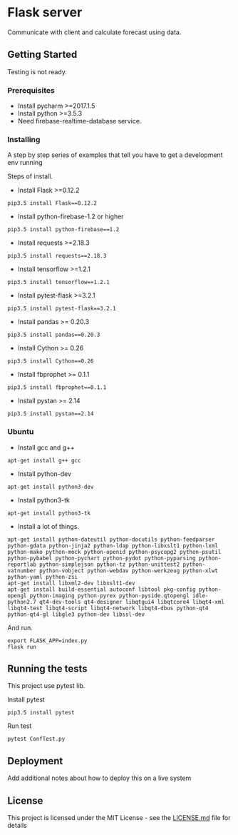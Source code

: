 # Flask server

Communicate with client and calculate forecast using data.

## Getting Started

Testing is not ready.

### Prerequisites

- Install pycharm >=2017.1.5
- Install python >=3.5.3
- Need firebase-realtime-database service.

### Installing

A step by step series of examples that tell you have to get a development env running

Steps of install.

- Install Flask >=0.12.2
```
pip3.5 install Flask==0.12.2
```

- Install python-firebase-1.2 or higher
```
pip3.5 install python-firebase==1.2
```

- Install requests >=2.18.3
```
pip3.5 install requests==2.18.3
```

- Install tensorflow >=1.2.1
```
pip3.5 install tensorflow==1.2.1
```

- Install pytest-flask >=3.2.1
```
pip3.5 install pytest-flask==3.2.1
```

- Install pandas >= 0.20.3
```
pip3.5 install pandas==0.20.3
```

- Install Cython >= 0.26
```
pip3.5 install Cython==0.26
```

- Install fbprophet >= 0.1.1
```
pip3.5 install fbprophet==0.1.1
```

- Install pystan >= 2.14
```
pip3.5 install pystan==2.14
```

### Ubuntu

- Install gcc and g++
```
apt-get install g++ gcc
```

- Install python-dev
```
apt-get install python3-dev 
```

- Install python3-tk

```
apt-get install python3-tk
```

- Install a lot of things.
```
apt-get install python-dateutil python-docutils python-feedparser python-gdata python-jinja2 python-ldap python-libxslt1 python-lxml python-mako python-mock python-openid python-psycopg2 python-psutil python-pybabel python-pychart python-pydot python-pyparsing python-reportlab python-simplejson python-tz python-unittest2 python-vatnumber python-vobject python-webdav python-werkzeug python-xlwt python-yaml python-zsi
apt-get install libxml2-dev libxslt1-dev
apt-get install build-essential autoconf libtool pkg-config python-opengl python-imaging python-pyrex python-pyside.qtopengl idle-python2.7 qt4-dev-tools qt4-designer libqtgui4 libqtcore4 libqt4-xml libqt4-test libqt4-script libqt4-network libqt4-dbus python-qt4 python-qt4-gl libgle3 python-dev libssl-dev
```

And run.

```
export FLASK_APP=index.py
flask run
```

## Running the tests

This project use pytest lib.

Install pytest
```
pip3.5 install pytest
```

Run test
```
pytest ConfTest.py
```

## Deployment

Add additional notes about how to deploy this on a live system

## License

This project is licensed under the MIT License - see the [LICENSE.md](LICENSE) file for details
